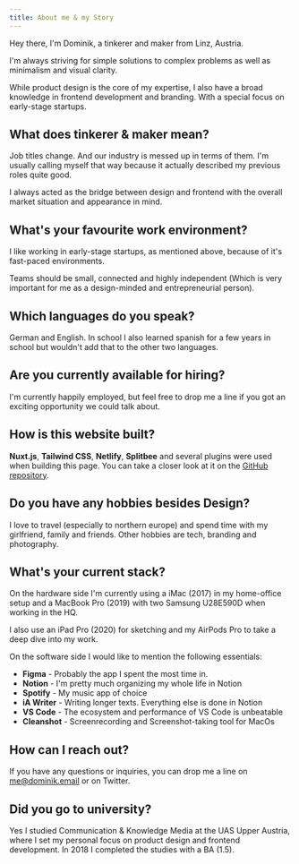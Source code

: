 ```yaml
---
title: About me & my Story
---
```


Hey there, I'm Dominik, a tinkerer and maker from Linz, Austria.

I'm always striving for simple solutions to complex problems as well as minimalism and visual clarity.

While product design is the core of my expertise, I also have a broad knowledge in frontend development and branding. With a special focus on early-stage startups.

## What does tinkerer & maker mean?
Job titles change. And our industry is messed up in terms of them. I'm usually calling myself that way because it actually described my previous roles quite good.

I always acted as the bridge between design and frontend with the overall market situation and appearance in mind.

## What's your favourite work environment?
I like working in early-stage startups, as mentioned above, because of it's fast-paced environments.

Teams should be small, connected and highly independent (Which is very important for me as a design-minded and entrepreneurial person).

## Which languages do you speak?
German and English. In school I also learned spanish for a few years in school but wouldn't add that to the other two languages.

## Are you currently available for hiring?
I'm currently happily employed, but feel free to drop me a line if you got an exciting opportunity we could talk about.

## How is this website built?
**Nuxt.js**, **Tailwind CSS**, **Netlify**, **Splitbee** and several plugins were used when building this page. You can take a closer look at it on the [GitHub repository]().

## Do you have any hobbies besides Design?
I love to travel (especially to northern europe) and spend time with my girlfriend, family and friends. Other hobbies are tech, branding and photography.

## What's your current stack?
On the hardware side I'm currently using a iMac (2017) in my home-office setup and a MacBook Pro (2019) with two Samsung U28E590D when working in the HQ.

I also use an iPad Pro (2020) for sketching and my AirPods Pro to take a deep dive into my work.

On the software side I would like to mention the following essentials:

- **Figma** - Probably the app I spent the most time in.
- **Notion** - I'm pretty much organizing my whole life in Notion
- **Spotify** - My music app of choice
- **iA Writer** - Writing longer texts. Everything else is done in Notion
- **VS Code** - The ecosystem and performance of VS Code is unbeatable
- **Cleanshot** - Screenrecording and Screenshot-taking tool for MacOs

## How can I reach out?
If you have any questions or inquiries, you can drop me a line on me@dominik.email or on Twitter.

## Did you go to university?
Yes I studied Communication & Knowledge Media at the UAS Upper Austria, where I set my personal focus on product design and frontend development. In 2018 I completed the studies with a BA (1.5).